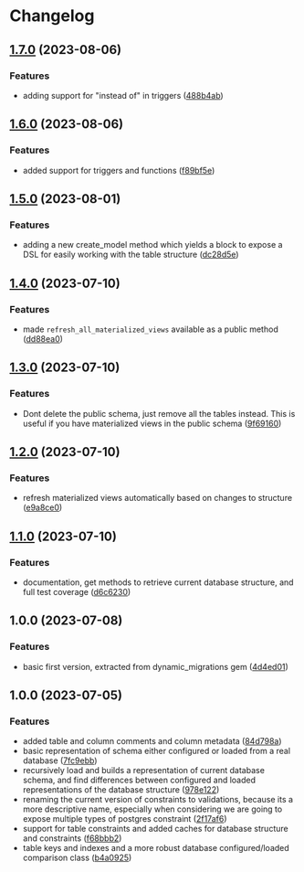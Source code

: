 # Changelog

## [1.7.0](https://github.com/craigulliott/pg_spec_helper/compare/v1.6.0...v1.7.0) (2023-08-06)


### Features

* adding support for "instead of" in triggers ([488b4ab](https://github.com/craigulliott/pg_spec_helper/commit/488b4ab5fb458db2c7e2f60395b12dcfa9559459))

## [1.6.0](https://github.com/craigulliott/pg_spec_helper/compare/v1.5.0...v1.6.0) (2023-08-06)


### Features

* added support for triggers and functions ([f89bf5e](https://github.com/craigulliott/pg_spec_helper/commit/f89bf5e3afa6fc411e9d1f16cb62db74fc8dc987))

## [1.5.0](https://github.com/craigulliott/pg_spec_helper/compare/v1.4.0...v1.5.0) (2023-08-01)


### Features

* adding a new create_model method which yields a block to expose a DSL for easily working with the table structure ([dc28d5e](https://github.com/craigulliott/pg_spec_helper/commit/dc28d5ef599d8306564aa7c29d2220fb22ee6dd6))

## [1.4.0](https://github.com/craigulliott/pg_spec_helper/compare/v1.3.0...v1.4.0) (2023-07-10)


### Features

* made `refresh_all_materialized_views` available as a public method ([dd88ea0](https://github.com/craigulliott/pg_spec_helper/commit/dd88ea0877ba75f5c78ce5083421dd20090be6cb))

## [1.3.0](https://github.com/craigulliott/pg_spec_helper/compare/v1.2.0...v1.3.0) (2023-07-10)


### Features

* Dont delete the public schema, just remove all the tables instead. This is useful if you have materialized views in the public schema ([9f69160](https://github.com/craigulliott/pg_spec_helper/commit/9f691602bc851fbeea0d01a0f8e9a7555f154e35))

## [1.2.0](https://github.com/craigulliott/pg_spec_helper/compare/v1.1.0...v1.2.0) (2023-07-10)


### Features

* refresh materialized views automatically based on changes to structure ([e9a8ce0](https://github.com/craigulliott/pg_spec_helper/commit/e9a8ce011578018b2374612e6d6ce8765e49d4db))

## [1.1.0](https://github.com/craigulliott/pg_spec_helper/compare/v1.0.0...v1.1.0) (2023-07-10)


### Features

* documentation, get methods to retrieve current database structure, and full test coverage ([d6c6230](https://github.com/craigulliott/pg_spec_helper/commit/d6c623055d3ac2920bdc4f805973df7f25208329))

## 1.0.0 (2023-07-08)


### Features

* basic first version, extracted from dynamic_migrations gem ([4d4ed01](https://github.com/craigulliott/pg_spec_helper/commit/4d4ed016d1a19394d0db7c39a01c153670a3edfe))

## 1.0.0 (2023-07-05)


### Features

* added table and column comments and column metadata ([84d798a](https://github.com/craigulliott/pg_spec_helper/commit/84d798aae35c259545f73dbbd7d076d8ceaa8739))
* basic representation of schema either configured or loaded from a real database ([7fc9ebb](https://github.com/craigulliott/pg_spec_helper/commit/7fc9ebbe5a8e5faa4e6017deec9bc66f7ba15f16))
* recursively load and builds a representation of current database schema, and find differences between configured and loaded representations of the database structure ([978e122](https://github.com/craigulliott/pg_spec_helper/commit/978e12279760709f1511dc7c6d9fe7ff57b54f3e))
* renaming the current version of constraints to validations, because its a more descriptive name, especially when considering we are going to expose multiple types of postgres constraint ([2f17af6](https://github.com/craigulliott/pg_spec_helper/commit/2f17af665028ed6f49d8bdd9b7ff6a52339206db))
* support for table constraints and added caches for database structure and constraints ([f68bbb2](https://github.com/craigulliott/pg_spec_helper/commit/f68bbb20a25fab149ed4b3b9c591fde1a6ff628e))
* table keys and indexes and a more robust database configured/loaded comparison class ([b4a0925](https://github.com/craigulliott/pg_spec_helper/commit/b4a092535e4e59d0fb9b97efc3d210289346b454))
